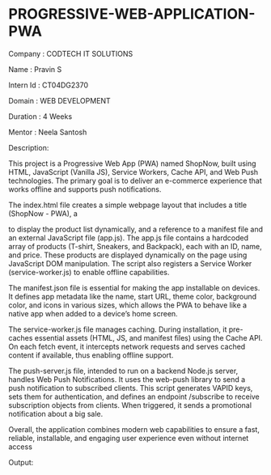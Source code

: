 # PROGRESSIVE-WEB-APPLICATION-PWA

Company : CODTECH IT SOLUTIONS

Name : Pravin S

Intern Id : CT04DG2370

Domain : WEB DEVELOPMENT

Duration : 4 Weeks

Mentor : Neela Santosh

Description:

This project is a Progressive Web App (PWA) named ShopNow, built using HTML, JavaScript (Vanilla JS), Service Workers, Cache API, and Web Push technologies. The primary goal is to deliver an e-commerce experience that works offline and supports push notifications.

The index.html file creates a simple webpage layout that includes a title (ShopNow - PWA), a <div> to display the product list dynamically, and a reference to a manifest file and an external JavaScript file (app.js). The app.js file contains a hardcoded array of products (T-shirt, Sneakers, and Backpack), each with an ID, name, and price. These products are displayed dynamically on the page using JavaScript DOM manipulation. The script also registers a Service Worker (service-worker.js) to enable offline capabilities.

The manifest.json file is essential for making the app installable on devices. It defines app metadata like the name, start URL, theme color, background color, and icons in various sizes, which allows the PWA to behave like a native app when added to a device’s home screen.

The service-worker.js file manages caching. During installation, it pre-caches essential assets (HTML, JS, and manifest files) using the Cache API. On each fetch event, it intercepts network requests and serves cached content if available, thus enabling offline support.

The push-server.js file, intended to run on a backend Node.js server, handles Web Push Notifications. It uses the web-push library to send a push notification to subscribed clients. This script generates VAPID keys, sets them for authentication, and defines an endpoint /subscribe to receive subscription objects from clients. When triggered, it sends a promotional notification about a big sale.

Overall, the application combines modern web capabilities to ensure a fast, reliable, installable, and engaging user experience even without internet access

Output:

